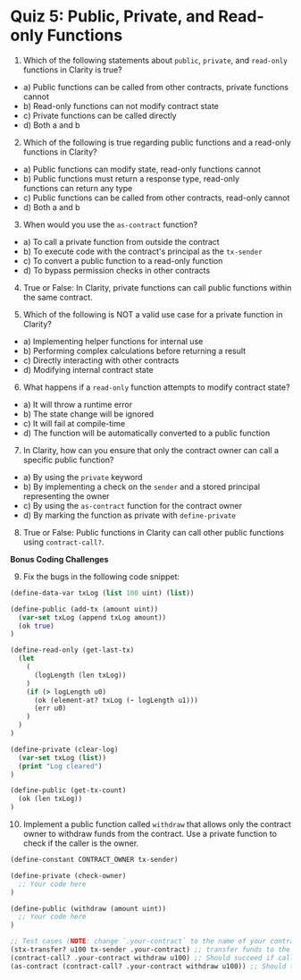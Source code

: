 # Quiz 5: Public, Private, and Read-only Functions

1. Which of the following statements about `public`, `private`, and `read-only` functions in Clarity is true?

- a) Public functions can be called from other contracts, private functions cannot
- b) Read-only functions can not modify contract state
- c) Private functions can be called directly
- d) Both a and b

2. Which of the following is true regarding public functions and a read-only functions in Clarity?

- a) Public functions can modify state, read-only functions cannot
- b) Public functions must return a response type, read-only functions can return any type
- c) Public functions can be called from other contracts, read-only cannot
- d) Both a and b

3. When would you use the `as-contract` function?

- a) To call a private function from outside the contract
- b) To execute code with the contract's principal as the `tx-sender`
- c) To convert a public function to a read-only function
- d) To bypass permission checks in other contracts

4. True or False: In Clarity, private functions can call public functions within the same contract.

5. Which of the following is NOT a valid use case for a private function in Clarity?

- a) Implementing helper functions for internal use
- b) Performing complex calculations before returning a result
- c) Directly interacting with other contracts
- d) Modifying internal contract state

6. What happens if a `read-only` function attempts to modify contract state?

- a) It will throw a runtime error
- b) The state change will be ignored
- c) It will fail at compile-time
- d) The function will be automatically converted to a public function

7. In Clarity, how can you ensure that only the contract owner can call a specific public function?

- a) By using the `private` keyword
- b) By implementing a check on the `sender` and a stored principal representing the owner
- c) By using the `as-contract` function for the contract owner
- d) By marking the function as private with `define-private`

8. True or False: Public functions in Clarity can call other public functions using `contract-call?`.

**Bonus Coding Challenges**

9. Fix the bugs in the following code snippet:

```clojure
(define-data-var txLog (list 100 uint) (list))

(define-public (add-tx (amount uint))
  (var-set txLog (append txLog amount))
  (ok true)
)

(define-read-only (get-last-tx)
  (let
    (
      (logLength (len txLog))
    )
    (if (> logLength u0)
      (ok (element-at? txLog (- logLength u1)))
      (err u0)
    )
  )
)

(define-private (clear-log)
  (var-set txLog (list))
  (print "Log cleared")
)

(define-public (get-tx-count)
  (ok (len txLog))
)
```

10. Implement a public function called `withdraw` that allows only the contract owner to withdraw funds from the contract. Use a private function to check if the caller is the owner.

```clojure
(define-constant CONTRACT_OWNER tx-sender)

(define-private (check-owner)
  ;; Your code here
)

(define-public (withdraw (amount uint))
  ;; Your code here
)

;; Test cases (NOTE: change `.your-contract` to the name of your contract, eg `contract-0`, etc)
(stx-transfer? u100 tx-sender .your-contract) ;; transfer funds to the contract for testing withdraw
(contract-call? .your-contract withdraw u100) ;; Should succeed if called by owner
(as-contract (contract-call? .your-contract withdraw u100)) ;; Should fail
```
